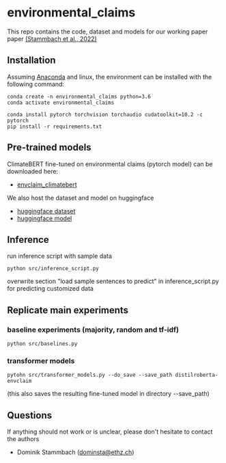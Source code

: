 # environmental_claims

This repo contains the code, dataset and models for our working paper paper [(Stammbach et al., 2022)](https://arxiv.org/abs/2209.00507)

## Installation

Assuming [Anaconda](https://docs.anaconda.com/anaconda/install/) and linux, the environment can be installed with the following command:
```shell
conda create -n environmental_claims python=3.6
conda activate environmental_claims

conda install pytorch torchvision torchaudio cudatoolkit=10.2 -c pytorch
pip install -r requirements.txt
```

## Pre-trained models

ClimateBERT fine-tuned on environmental claims (pytorch model) can be downloaded here:
* [envclaim_climatebert](https://www.dropbox.com/s/nww9lyihnyh7119/envclaim_climatebert.zip?dl=0)

We also host the dataset and model on huggingface
* [huggingface dataset](https://huggingface.co/datasets/climatebert/environmental_claims)
* [huggingface model](https://huggingface.co/climatebert/environmental-claims)
## Inference

run inference script with sample data

```shell
python src/inference_script.py
```

overwrite section "load sample sentences to predict" in inference_script.py for predicting customized data


## Replicate main experiments

### baseline experiments (majority, random and tf-idf)

```shell
python src/baselines.py 
```

### transformer models

```shell
pytohn src/transformer_models.py --do_save --save_path distilroberta-envclaim
```

(this also saves the resulting fine-tuned model in directory --save_path)

## Questions

If anything should not work or is unclear, please don't hesitate to contact the authors

* Dominik Stammbach (dominsta@ethz.ch)

